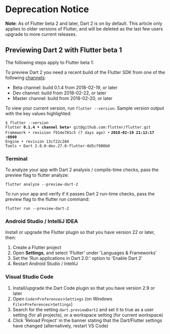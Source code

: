 # Deprecation Notice
**Note**: As of Flutter beta 2 and later, Dart 2 is on by default. This article only applies to older versions of Flutter, and will be deleted as the last few users upgrade to more current releases.

## Previewing Dart 2 with Flutter beta 1
The following steps apply to Flutter beta 1:

To preview Dart 2 you need a recent build of the Flutter SDK from one of the following [channels](https://github.com/flutter/flutter/wiki/Flutter-build-release-channels):

* Beta channel: build 0.1.4 from 2018-02-19, or later
* Dev channel: build from 2018-02-22, or later
* Master channel: build from 2018-02-20, or later

To view your current version, run `flutter --version`. Sample version output with the key values highlighted:

`$ flutter --version`<br>
`Flutter `**`0.1.4 • channel beta`**`• git@github.com:flutter/flutter.git`<br>
`Framework • revision f914e701c5 (7 days ago) •` **`2018-02-19 21:12:17 -0800`**<br>
`Engine • revision 13cf22c284`<br>
`Tools • Dart 2.0.0-dev.27.0-flutter-0d5cf900b0`

### Terminal

To analyze your app with Dart 2 analysis / compile-time checks,
pass the preview flag to flutter analyze:

```
flutter analyze --preview-dart-2
```

To run your app and verify if it passes Dart 2 run-time checks,
pass the preview flag to the flutter run command:

```
flutter run --preview-dart-2
```

### Android Studio / IntelliJ IDEA

Install or upgrade the Flutter plugin so that you have version 22 or later, then:
1. Create a Flutter project
1. Open **Settings**, and select 'Flutter' under 'Languages & Frameworks'
1. Set the 'Run applications in Dart 2.0:' option to 'Enable Dart 2'
1. Restart Android Studio / IntelliJ

### Visual Studio Code

1. Install/upgrade the Dart Code plugin so that you have version 2.9 or later
1. Open `Code`>`Preferences`>`Settings` (on Windows `File`>`Preferences`>`Settings`)
1. Search for the setting `dart.previewDart2` and set it to true as a user setting (for all projects), or a workspace setting (for current workspace)
1. Click 'Reload Project' in the banner stating that the Dart/Flutter settings have changed (alternatively, restart VS Code)